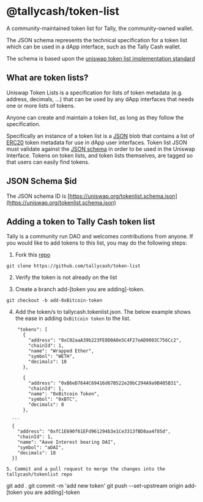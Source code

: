 # @tallycash/token-list

A community-maintained token list for Tally, the community-owned wallet.

The JSON schema represents the technical specification for a token list which can be used in a dApp interface, such as the Tally Cash wallet.

The schema is based upon the [uniswap token list implementation standard](https://github.com/Uniswap/token-lists)

## What are token lists?

Uniswap Token Lists is a specification for lists of token metadata (e.g. address, decimals, ...) that can be used by any dApp interfaces that needs one or more lists of tokens.

Anyone can create and maintain a token list, as long as they follow the specification.

Specifically an instance of a token list is a [JSON](https://www.json.org/json-en.html) blob that contains a list of 
[ERC20](https://github.com/ethereum/eips/issues/20) token metadata for use in dApp user interfaces.
Token list JSON must validate against the [JSON schema](https://json-schema.org/) in order to be used in the Uniswap Interface.
Tokens on token lists, and token lists themselves, are tagged so that users can easily find tokens.


## JSON Schema $id

The JSON schema ID is [https://uniswap.org/tokenlist.schema.json](https://uniswap.org/tokenlist.schema.json)

## Adding a token to Tally Cash token list

Tally is a community run DAO and welcomes contributions from anyone. If you would like to add tokens to this list, you may do the following steps:

1. Fork this [repo](https://github.com/tallycash/token-list)

`git clone https://github.com/tallycash/token-list`

2. Verify the token is not already on the list

3. Create a branch add-[token you are adding]-token. 

` git checkout -b add-0xBitcoin-token `

4. Add the token/s to tallycash.tokenlist.json. The below example shows the ease in adding `OxBitcoin token` to the list.

```
    "tokens": [
      {
        "address": "0xC02aaA39b223FE8D0A0e5C4F27eAD9083C756Cc2",
        "chainId": 1,
        "name": "Wrapped Ether",
        "symbol": "WETH",
        "decimals": 18
      },
```


```
      {
        "address": "0xB6eD7644C69416d67B522e20bC294A9a9B405B31",
        "chainId": 1,
        "name": "0xBitcoin Token",
        "symbol": "0xBTC",
        "decimals": 8
      },
```


      ```
      {
        "address": "0xfC1E690f61EFd961294b3e1Ce3313fBD8aa4f85d",
        "chainId": 1,
        "name": "Aave Interest bearing DAI",
        "symbol": "aDAI",
        "decimals": 18
      }]
```
5. Commit and a pull request to merge the changes into the tallycash/tokenlist repo

```
git add .
git commit -m 'add new token'
git push --set-upstream origin add-[token you are adding]-token
```
